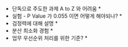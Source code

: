 
* 단독으로 주도한 과제 A to Z 와 어려움
  * 
* 실험 - P Value 가 0.055 이면 어떻게 해야되나? 
  * 
* 검정력에 대해 설명
  * 
* 분산 최소화 경험
  * 
* 업무 우선순위 처리를 위한 기준?
  * 